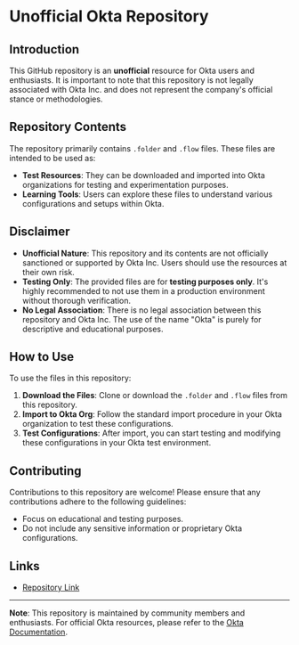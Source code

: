 # Unofficial Okta Repository

## Introduction

This GitHub repository is an **unofficial** resource for Okta users and enthusiasts. It is important to note that this repository is not legally associated with Okta Inc. and does not represent the company's official stance or methodologies.

## Repository Contents

The repository primarily contains `.folder` and `.flow` files. These files are intended to be used as:

- **Test Resources**: They can be downloaded and imported into Okta organizations for testing and experimentation purposes.
- **Learning Tools**: Users can explore these files to understand various configurations and setups within Okta.

## Disclaimer

- **Unofficial Nature**: This repository and its contents are not officially sanctioned or supported by Okta Inc. Users should use the resources at their own risk.
- **Testing Only**: The provided files are for **testing purposes only**. It's highly recommended to not use them in a production environment without thorough verification.
- **No Legal Association**: There is no legal association between this repository and Okta Inc. The use of the name "Okta" is purely for descriptive and educational purposes.

## How to Use

To use the files in this repository:

1. **Download the Files**: Clone or download the `.folder` and `.flow` files from this repository.
2. **Import to Okta Org**: Follow the standard import procedure in your Okta organization to test these configurations.
3. **Test Configurations**: After import, you can start testing and modifying these configurations in your Okta test environment.

## Contributing

Contributions to this repository are welcome! Please ensure that any contributions adhere to the following guidelines:

- Focus on educational and testing purposes.
- Do not include any sensitive information or proprietary Okta configurations.

## Links

- [Repository Link]([https://github.com/mickolasjae/oktaworkflows-templates])

---

**Note**: This repository is maintained by community members and enthusiasts. For official Okta resources, please refer to the [Okta Documentation](https://help.okta.com/).

